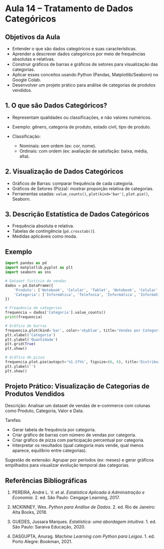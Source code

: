 # Aula 14 – Tratamento de Dados Categóricos

## Objetivos da Aula

* Entender o que são dados categóricos e suas características.
* Aprender a descrever dados categóricos por meio de frequências absolutas e relativas.
* Construir gráficos de barras e gráficos de setores para visualização das categorias.
* Aplicar esses conceitos usando Python (Pandas, Matplotlib/Seaborn) no Google Colab.
* Desenvolver um projeto prático para análise de categorias de produtos vendidos.


## 1. O que são Dados Categóricos?

* Representam qualidades ou classificações, e não valores numéricos.
* Exemplo: gênero, categoria de produto, estado civil, tipo de produto.
* Classificação:

  * Nominais: sem ordem (ex: cor, nome).
  * Ordinais: com ordem (ex: avaliação de satisfação: baixa, média, alta).

## 2. Visualização de Dados Categóricos

* Gráficos de Barras: comparar frequência de cada categoria.
* Gráficos de Setores (Pizza): mostrar proporção relativa de categorias.
* Ferramentas usadas: `value_counts()`, `plot(kind='bar')`, `plot.pie()`, Seaborn.

## 3. Descrição Estatística de Dados Categóricos

* Frequência absoluta e relativa.
* Tabelas de contingência (`pd.crosstab()`).
* Medidas aplicáveis como moda.


## Exemplo

```python
import pandas as pd
import matplotlib.pyplot as plt
import seaborn as sns

# Dataset fictício de vendas
dados = pd.DataFrame({
    'Produto': ['Notebook', 'Celular', 'Tablet', 'Notebook', 'Celular', 'Notebook', 'Tablet', 'Celular'],
    'Categoria': ['Informática', 'Telefonia', 'Informática', 'Informática', 'Telefonia', 'Informática', 'Informática', 'Telefonia']
})

# Frequência de categorias
frequencia = dados['Categoria'].value_counts()
print(frequencia)

# Gráfico de barras
frequencia.plot(kind='bar', color='skyblue', title='Vendas por Categoria')
plt.xlabel('Categoria')
plt.ylabel('Quantidade')
plt.grid(True)
plt.show()

# Gráfico de pizza
frequencia.plot.pie(autopct='%1.1f%%', figsize=(6, 6), title='Distribuição de Categorias')
plt.ylabel('')
plt.show()
```

## Projeto Prático: Visualização de Categorias de Produtos Vendidos

Descrição:
Analisar um dataset de vendas de e-commerce com colunas como Produto, Categoria, Valor e Data.

Tarefas:

* Gerar tabela de frequência por categoria.
* Criar gráfico de barras com número de vendas por categoria.
* Criar gráfico de pizza com participação percentual por categoria.
* Interpretar os resultados (qual categoria mais vende, qual menos aparece, equilíbrio entre categorias).

Sugestão de extensão:
Agrupar por períodos (ex: meses) e gerar gráficos empilhados para visualizar evolução temporal das categorias.


## Referências Bibliográficas

1. PEREIRA, André L. V. et al. *Estatística Aplicada à Administração e Economia*. 2. ed. São Paulo: Cengage Learning, 2017.

2. MCKINNEY, Wes. *Python para Análise de Dados*. 2. ed. Rio de Janeiro: Alta Books, 2018.

3. GUEDES, Jussara Marques. *Estatística: uma abordagem intuitiva*. 1. ed. São Paulo: Saraiva Educação, 2020.

4. DASGUPTA, Anurag. *Machine Learning com Python para Leigos*. 1. ed. Porto Alegre: Bookman, 2021.
